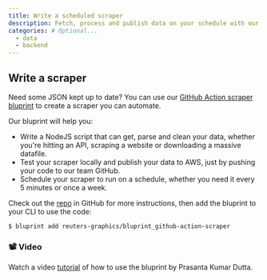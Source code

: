 ```yaml
---
title: Write a scheduled scraper
description: Fetch, process and publish data on your schedule with our bluprint and GitHub Actions
categories: # Optional...
  - data
  - backend
---
```



## Write a scraper

Need some JSON kept up to date? You can use our [GitHub Action scraper bluprint](https://github.com/reuters-graphics/bluprint_github-action-scraper) to create a scraper you can automate.

Our bluprint will help you:

- Write a NodeJS script that can get, parse and clean your data, whether you're hitting an API, scraping a website or downloading a massive datafile.
- Test your scraper locally and publish your data to AWS, just by pushing your code to our team GitHub.
- Schedule your scraper to run on a schedule, whether you need it every 5 minutes or once a week.

Check out the [repo](https://github.com/reuters-graphics/bluprint_github-action-scraper) in GitHub for more instructions, then add the bluprint to your CLI to use the code:

```
$ bluprint add reuters-graphics/bluprint_github-action-scraper
```

### 📽️ Video

Watch a video [tutorial](https://trten.sharepoint.com/sites/Graphics-Reuters/Shared%20Documents/Westside%20Graphics/Recordings/bluprint-tutorial-12-09-2020.mp4) of how to use the bluprint by Prasanta Kumar Dutta.

